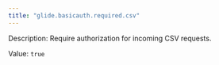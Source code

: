 ```yaml
---
title: "glide.basicauth.required.csv"
---
```


Description: Require authorization for incoming CSV requests.

Value: `true`